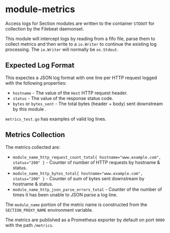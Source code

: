 # module-metrics

Access logs for Section modules are written to the container `STDOUT` for collection by the Filebeat daemonset.

This module will intercept logs by reading from a fifo file, parse them to collect metrics and then write to a `io.Writer` to continue the existing log processing. The `io.Writer` will normally be `os.Stdout`.

## Expected Log Format

This expectes a JSON log format with one line per HTTP request logged with the following properties:

* `hostname` - The value of the `Host` HTTP request header.
* `status` - The value of the response status code.
* `bytes` or `bytes_sent` - The total bytes (header + body) sent downstream by this module .

`metrics_test.go` has examples of valid log lines.

## Metrics Collection

The metrics collected are:

* `module_name_http_request_count_total{ hostname="www.example.com", status="200" }` - Counter of number of HTTP requests by hostname & status.
* `module_name_http_bytes_total{ hostname="www.example.com", status="200" }` - Counter of sum of bytes sent downstream by hostname & status.
* `module_name_http_json_parse_errors_total` - Counter of the number of times it has been unable to JSON parse a log line.

The `module_name` portion of the metric name is constructed from the `SECTION_PROXY_NAME` environment variable.

The metrics are published as a Prometheus exporter by default on port `9000` with the path `/metrics`.